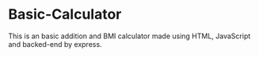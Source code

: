 # Basic-Calculator
This is an basic addition and BMI calculator made using HTML, JavaScript and backed-end by express.
